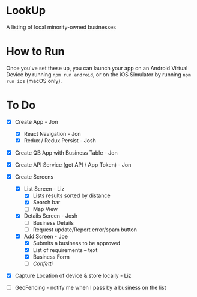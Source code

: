 # LookUp
A listing of local minority-owned businesses

# How to Run
Once you've set these up, you can launch your app on an Android Virtual Device by running `npm run android`, or on the iOS Simulator by running `npm run ios` (macOS only).

# To Do
- [x] Create App - Jon
  - [x] React Navigation - Jon
  - [x] Redux / Redux Persist - Josh
- [x] Create QB App with Business Table - Jon
- [x] Create API Service (get API / App Token) - Jon
- [x] Create Screens
  - [x] List Screen - Liz
      - [x] Lists results sorted by distance
      - [x] Search bar
      - [ ] Map View
  - [x] Details Screen - Josh
      - [ ] Business Details
      - [ ] Request update/Report error/spam button
  - [x] Add Screen - Joe
      - [x] Submits a business to be approved
      - [x] List of requirements – text
      - [x] Business Form
      - [ ] *_Confetti_*
- [x] Capture Location of device & store locally - Liz
- [ ] GeoFencing - notify me when I pass by a business on the list
  
